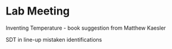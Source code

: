 # Lab Meeting

Inventing Temperature - book suggestion from Matthew Kaesler

SDT in line-up mistaken identifications
